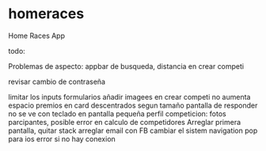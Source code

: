 # homeraces

Home Races App

todo:

Problemas de aspecto: appbar de busqueda, distancia en crear competi


revisar cambio de contraseña

limitar los inputs formularios
añadir imagees en crear competi no aumenta espacio
premios en card descentrados segun tamaño
pantalla de responder no se ve con teclado en pantalla pequeña
perfil competicion:  fotos parcipantes,
posible error en calculo de competidores
Arreglar primera pantalla, quitar stack
arreglar email con FB
cambiar el  sistem navigation pop para ios
error si no hay conexion

